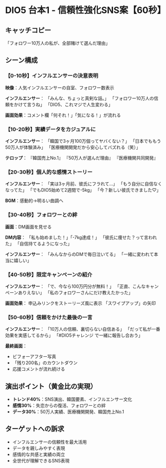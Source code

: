 # DIO5 台本1 - 信頼性強化SNS案【60秒】

## キャッチコピー
「フォロワー10万人の私が、全部賭けて選んだ理由」

## シーン構成

### 【0-10秒】インフルエンサーの決意表明
**映像**：人気インフルエンサーの自室、フォロワー数表示

**インフルエンサー**：
「みんな、ちょっと真剣な話。」
「フォロワー10万人の信頼をかけて言うね」
「DIO5、これマジで人生変わる」

**画面効果**：コメント欄「何それ！」「気になる！」が流れる

### 【10-20秒】実績データをカジュアルに
**インフルエンサー**：
「韓国で3ヶ月100万個ってヤバくない？」
「日本でももう50万人が体験済み」
「医療機関開発だから安心してバズれる（笑）」

**テロップ**：
『韓国売上No.1』
『50万人が選んだ理由』
『医療機関共同開発』

### 【20-30秒】個人的な感情ストーリー
**インフルエンサー**：
「実は3ヶ月前、彼氏にフラれて...」
「もう自分に自信なくなってた」
「でもDIO5始めて2週間で-5kg」
「今？新しい彼氏できました♡」

**BGM**：感動的→明るい曲調へ

### 【30-40秒】フォロワーとの絆
**画面**：DM画面を見せる

**DM内容**：
「私も始めました！」「-7kg達成！」
「彼氏に痩せた？って言われた」
「自信持てるようになった」

**インフルエンサー**：
「みんなからのDMで毎日泣いてる」
「一緒に変われて本当に嬉しい」

### 【40-50秒】限定キャンペーンの紹介
**インフルエンサー**：
「で、今なら100万円分が無料！」
「正直、こんなキャンペーンありえない」
「私のフォロワーさんにだけ教えたかった」

**画面効果**：
申込みリンクをストーリーズ風に表示
「スワイプアップ」の矢印

### 【50-60秒】信頼をかけた最後の一言
**インフルエンサー**：
「10万人の信頼、裏切らない自信ある」
「だって私が一番効果を実感してるから」
「#DIO5チャレンジ で一緒に報告し合おう」

**最終画面**：
- ビフォーアフター写真
- 「残り200名」のカウントダウン
- 応援コメントが流れ続ける

## 演出ポイント（黄金比の実現）
- **トレンド40%**：SNS演出、韓国要素、インフルエンサー文化
- **感情30%**：失恋からの復活、フォロワーとの絆
- **データ30%**：50万人実績、医療機関開発、韓国売上No.1

## ターゲットへの訴求
- インフルエンサーの信頼性を最大活用
- データを親しみやすく表現
- 感情的な共感と実績の両立
- 全世代が理解できるSNS表現